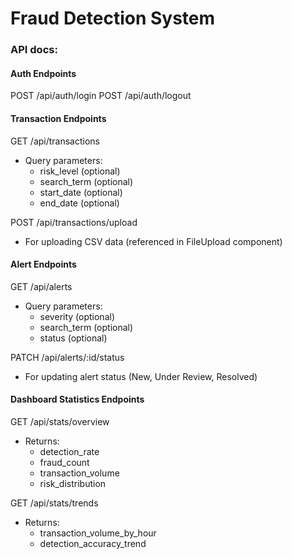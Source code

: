 # Fraud Detection System

### API docs:

#### Auth Endpoints

POST /api/auth/login
POST /api/auth/logout

#### Transaction Endpoints

GET /api/transactions

- Query parameters:
  - risk_level (optional)
  - search_term (optional)
  - start_date (optional)
  - end_date (optional)

POST /api/transactions/upload

- For uploading CSV data (referenced in FileUpload component)

#### Alert Endpoints

GET /api/alerts

- Query parameters:
  - severity (optional)
  - search_term (optional)
  - status (optional)

PATCH /api/alerts/:id/status

- For updating alert status (New, Under Review, Resolved)

#### Dashboard Statistics Endpoints

GET /api/stats/overview

- Returns:
  - detection_rate
  - fraud_count
  - transaction_volume
  - risk_distribution

GET /api/stats/trends

- Returns:
  - transaction_volume_by_hour
  - detection_accuracy_trend
